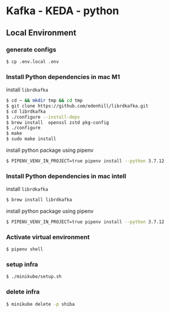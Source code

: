 # Kafka - KEDA - python

## Local Environment

### generate configs

```bash
$ cp .env.local .env
```

### Install Python dependencies in mac M1

install `librdkafka`

```bash
$ cd ~ && mkdir tmp && cd tmp
$ git clone https://github.com/edenhill/librdkafka.git
$ cd librdkafka
$ ./configure --install-deps
$ brew install  openssl zstd pkg-config
$ ./configure
$ make
$ sudo make install
```

install python package using pipenv

```bash
$ PIPENV_VENV_IN_PROJECT=true pipenv install --python 3.7.12
```

### Install Python dependencies in mac intell

install `librdkafka`

```bash
$ brew install librdkafka
```

install python package using pipenv

```bash
$ PIPENV_VENV_IN_PROJECT=true pipenv install --python 3.7.12
```

### Activate virtual environment

```bash
$ pipenv shell
```

### setup infra

```bash
$ ./minikube/setup.sh
```

### delete infra

```bash
$ minikube delete -p shiba
```
